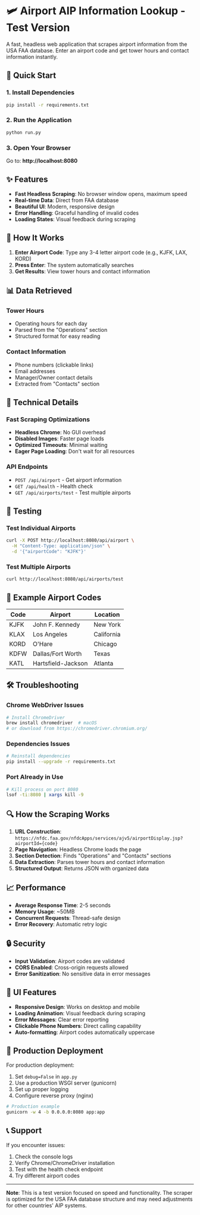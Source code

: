 # 🛩️ Airport AIP Information Lookup - Test Version

A fast, headless web application that scrapes airport information from the USA FAA database. Enter an airport code and get tower hours and contact information instantly.

## 🚀 Quick Start

### 1. Install Dependencies
```bash
pip install -r requirements.txt
```

### 2. Run the Application
```bash
python run.py
```

### 3. Open Your Browser
Go to: **http://localhost:8080**

## ✨ Features

- **Fast Headless Scraping**: No browser window opens, maximum speed
- **Real-time Data**: Direct from FAA database
- **Beautiful UI**: Modern, responsive design
- **Error Handling**: Graceful handling of invalid codes
- **Loading States**: Visual feedback during scraping

## 🎯 How It Works

1. **Enter Airport Code**: Type any 3-4 letter airport code (e.g., KJFK, LAX, KORD)
2. **Press Enter**: The system automatically searches
3. **Get Results**: View tower hours and contact information

## 📊 Data Retrieved

### Tower Hours
- Operating hours for each day
- Parsed from the "Operations" section
- Structured format for easy reading

### Contact Information
- Phone numbers (clickable links)
- Email addresses
- Manager/Owner contact details
- Extracted from "Contacts" section

## 🔧 Technical Details

### Fast Scraping Optimizations
- **Headless Chrome**: No GUI overhead
- **Disabled Images**: Faster page loads
- **Optimized Timeouts**: Minimal waiting
- **Eager Page Loading**: Don't wait for all resources

### API Endpoints
- `POST /api/airport` - Get airport information
- `GET /api/health` - Health check
- `GET /api/airports/test` - Test multiple airports

## 🧪 Testing

### Test Individual Airports
```bash
curl -X POST http://localhost:8080/api/airport \
  -H "Content-Type: application/json" \
  -d '{"airportCode": "KJFK"}'
```

### Test Multiple Airports
```bash
curl http://localhost:8080/api/airports/test
```

## 📝 Example Airport Codes

| Code | Airport | Location |
|------|---------|----------|
| KJFK | John F. Kennedy | New York |
| KLAX | Los Angeles | California |
| KORD | O'Hare | Chicago |
| KDFW | Dallas/Fort Worth | Texas |
| KATL | Hartsfield-Jackson | Atlanta |

## 🛠️ Troubleshooting

### Chrome WebDriver Issues
```bash
# Install ChromeDriver
brew install chromedriver  # macOS
# or download from https://chromedriver.chromium.org/
```

### Dependencies Issues
```bash
# Reinstall dependencies
pip install --upgrade -r requirements.txt
```

### Port Already in Use
```bash
# Kill process on port 8080
lsof -ti:8080 | xargs kill -9
```

## 🔍 How the Scraping Works

1. **URL Construction**: `https://nfdc.faa.gov/nfdcApps/services/ajv5/airportDisplay.jsp?airportId={code}`
2. **Page Navigation**: Headless Chrome loads the page
3. **Section Detection**: Finds "Operations" and "Contacts" sections
4. **Data Extraction**: Parses tower hours and contact information
5. **Structured Output**: Returns JSON with organized data

## 📈 Performance

- **Average Response Time**: 2-5 seconds
- **Memory Usage**: ~50MB
- **Concurrent Requests**: Thread-safe design
- **Error Recovery**: Automatic retry logic

## 🔒 Security

- **Input Validation**: Airport codes are validated
- **CORS Enabled**: Cross-origin requests allowed
- **Error Sanitization**: No sensitive data in error messages

## 🎨 UI Features

- **Responsive Design**: Works on desktop and mobile
- **Loading Animation**: Visual feedback during scraping
- **Error Messages**: Clear error reporting
- **Clickable Phone Numbers**: Direct calling capability
- **Auto-formatting**: Airport codes automatically uppercase

## 🚀 Production Deployment

For production deployment:

1. Set `debug=False` in `app.py`
2. Use a production WSGI server (gunicorn)
3. Set up proper logging
4. Configure reverse proxy (nginx)

```bash
# Production example
gunicorn -w 4 -b 0.0.0.0:8080 app:app
```

## 📞 Support

If you encounter issues:
1. Check the console logs
2. Verify Chrome/ChromeDriver installation
3. Test with the health check endpoint
4. Try different airport codes

---

**Note**: This is a test version focused on speed and functionality. The scraper is optimized for the USA FAA database structure and may need adjustments for other countries' AIP systems.
